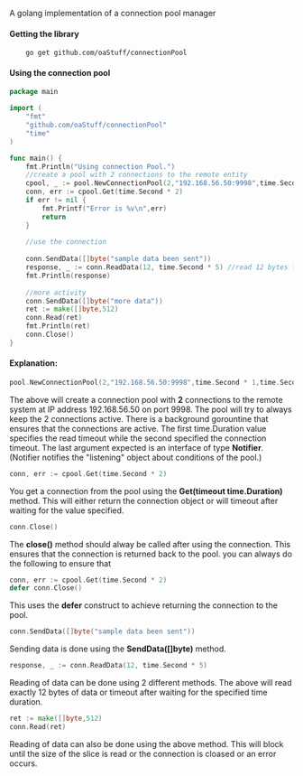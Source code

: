 A golang implementation of a connection pool manager

#### Getting the library
```
    go get github.com/oaStuff/connectionPool
```

#### Using the connection pool

```go
package main

import (
	"fmt"
	"github.com/oaStuff/connectionPool"
	"time"
)

func main() {
	fmt.Println("Using connection Pool.")
	//create a pool with 2 connections to the remote entity
	cpool, _ := pool.NewConnectionPool(2,"192.168.56.50:9998",time.Second * 1,time.Second * 1,nil)
	conn, err := cpool.Get(time.Second * 2)
	if err != nil {
		fmt.Printf("Error is %v\n",err)
		return
	}
	
	//use the connection
	
	conn.SendData([]byte("sample data been sent"))
	response, _ := conn.ReadData(12, time.Second * 5) //read 12 bytes from network
	fmt.Println(response)
	
	//more activity
	conn.SendData([]byte("more data"))
	ret := make([]byte,512)
	conn.Read(ret)
	fmt.Println(ret)
	conn.Close()
}
```
#### Explanation:
```go
pool.NewConnectionPool(2,"192.168.56.50:9998",time.Second * 1,time.Second * 1,nil)
```
The above will create a connection pool with **2** connections to the remote system
at IP address 192.168.56.50 on port 9998. The pool will try to always keep the 
2 connections active. There is a background gorountine that ensures that the
connections are active. The first time.Duration value specifies the read timeout
while the second specified the connection timeout. The last argument expected is
an interface of type **Notifier**. (Notifier notifies the "listening" object about
conditions of the pool.)

```go
conn, err := cpool.Get(time.Second * 2)
````
You get a connection from the pool using the **Get(timeout time.Duration)** method.
This will either return the connection object or will timeout after waiting for
the value specified.

```go
conn.Close()
````
The **close()** method should alway be called after using the connection.
This ensures that the connection is returned back to the pool.
you can always do the following to ensure that

```go
conn, err := cpool.Get(time.Second * 2)
defer conn.Close()
````
This uses the **defer** construct to achieve returning the connection to the pool.
```go
conn.SendData([]byte("sample data been sent"))
```
Sending data is done using the **SendData([]byte)** method.

```go
response, _ := conn.ReadData(12, time.Second * 5)
````
Reading of data can be done using 2 different methods. The above will read 
exactly 12 bytes of data or timeout after waiting for the specified time duration.

```go
ret := make([]byte,512)
conn.Read(ret)
````
Reading of data can also be done using the above method. This will block until
the size of the slice is read or the connection is cloased or an error occurs.